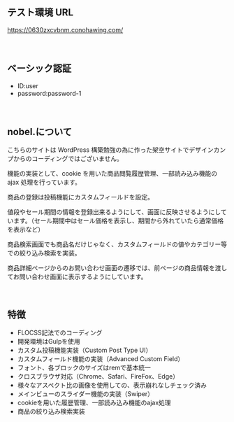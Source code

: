 ## テスト環境 URL

https://0630zxcvbnm.conohawing.com/
<br><br><br>

## ベーシック認証

- ID:user
- password:password-1
  <br>
  <br>
  <br>

## nobel.について

こちらのサイトは WordPress 構築勉強の為に作った架空サイトでデザインカンプからのコーディングではございません。

機能の実装として、cookie を用いた商品閲覧履歴管理、一部読み込み機能の ajax 処理を行っています。

商品の登録は投稿機能にカスタムフィールドを設定。

値段やセール期間の情報を登録出来るようにして、画面に反映させるようにしています。（セール期間中はセール価格を表示し、期間から外れていたら通常価格を表示など）

商品検索画面でも商品名だけじゃなく、カスタムフィールドの値やカテゴリー等での絞り込み検索を実装。

商品詳細ページからのお問い合わせ画面の遷移では、前ページの商品情報を渡してお問い合わせ画面に表示するようにしています。

<br>

## 特徴
- FLOCSS記法でのコーディング
- 開発環境はGulpを使用
- カスタム投稿機能実装（Custom Post Type UI）
- カスタムフィールド機能の実装（Advanced Custom Field）
- フォント、各ブロックのサイズはremで基本統一
- クロスブラウザ対応（Chrome、Safari、FireFox、Edge）
- 様々なアスペクト比の画像を使用しての、表示崩れなしチェック済み
- メインビューのスライダー機能の実装（Swiper）
- cookieを用いた履歴管理、一部読み込み機能のajax処理
- 商品の絞り込み検索実装
